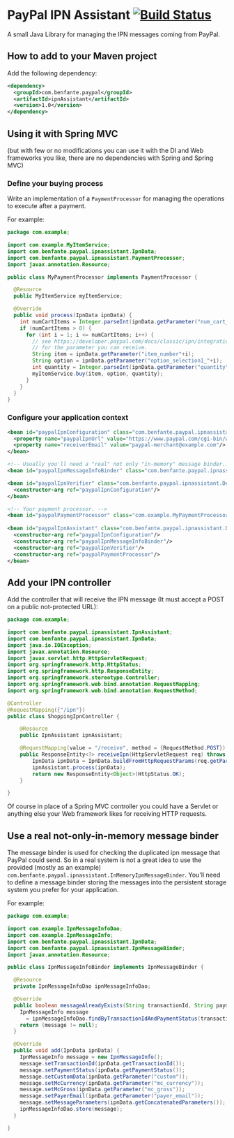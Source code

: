 # PayPal IPN Assistant [![Build Status](https://travis-ci.org/benfante/paypal-ipn-assistant.svg?branch=master)](https://travis-ci.org/benfante/paypal-ipn-assistant)
A small Java Library for managing the IPN messages coming from PayPal.

## How to add to your Maven project

Add the following dependency:

```xml
<dependency>
  <groupId>com.benfante.paypal</groupId>
  <artifactId>ipnAssistant</artifactId>
  <version>1.0</version>
</dependency>
```

## Using it with Spring MVC

(but with few or no modifications you can use it with the DI and Web frameworks you like, there are no dependencies with Spring and Spring MVC)

### Define your buying process

Write an implementation of a `PaymentProcessor` for managing the operations to execute after a payment.

For example:

```java
package com.example;

import com.example.MyItemService;
import com.benfante.paypal.ipnassistant.IpnData;
import com.benfante.paypal.ipnassistant.PaymentProcessor;
import javax.annotation.Resource;

public class MyPaymentProcessor implements PaymentProcessor {

  @Resource
  public MyItemService myItemService;

  @Override
  public void process(IpnData ipnData) {
    int numCartItems = Integer.parseInt(ipnData.getParameter("num_cart_items"));
    if (numCartItems > 0) {
      for (int i = 1; i <= numCartItems; i++) {
        // see https://developer.paypal.com/docs/classic/ipn/integration-guide/IPNandPDTVariables/
        // for the parameter you can receive.
        String item = ipnData.getParameter("item_number"+i);
        String option = ipnData.getParameter("option_selection1_"+i);
        int quantity = Integer.parseInt(ipnData.getParameter("quantity"+i));
        myItemService.buy(item, option, quantity);
      }
    }
  }
}
```

### Configure your application context

```xml
<bean id="paypalIpnConfiguration" class="com.benfante.paypal.ipnassistant.IpnConfiguration">
  <property name="paypalIpnUrl" value="https://www.paypal.com/cgi-bin/webscr"/>
  <property name="receiverEmail" value="paypal-merchant@example.com"/>
</bean>

<!-- Usually you'll need a "real" not only "in-memory" message binder...see below. -->
<bean id="paypalIpnMessageInfoBinder" class="com.benfante.paypal.ipnassistant.InMemoryIpnMessageBinder"/>

<bean id="paypalIpnVerifier" class="com.benfante.paypal.ipnassistant.DefaultIpnVerifier">
  <constructor-arg ref="paypalIpnConfiguration"/>
</bean>

<!-- Your payment processor. -->
<bean id="paypalPaymentProcessor" class="com.example.MyPaymentProcessor"/>
    
<bean id="paypalIpnAssistant" class="com.benfante.paypal.ipnassistant.DefaultIpnAssistant">
  <constructor-arg ref="paypalIpnConfiguration"/>
  <constructor-arg ref="paypalIpnMessageInfoBinder"/>
  <constructor-arg ref="paypalIpnVerifier"/>
  <constructor-arg ref="paypalPaymentProcessor"/>
</bean>
```

## Add your IPN controller

Add the controller that will receive the IPN message (It must accept a POST on a public not-protected URL):

```java
package com.example;

import com.benfante.paypal.ipnassistant.IpnAssistant;
import com.benfante.paypal.ipnassistant.IpnData;
import java.io.IOException;
import javax.annotation.Resource;
import javax.servlet.http.HttpServletRequest;
import org.springframework.http.HttpStatus;
import org.springframework.http.ResponseEntity;
import org.springframework.stereotype.Controller;
import org.springframework.web.bind.annotation.RequestMapping;
import org.springframework.web.bind.annotation.RequestMethod;

@Controller
@RequestMapping({"/ipn"})
public class ShoppingIpnController {

    @Resource
    public IpnAssistant ipnAssistant;

    @RequestMapping(value = "/receive", method = {RequestMethod.POST})
    public ResponseEntity<?> receiveIpn(HttpServletRequest req) throws IOException {
        IpnData ipnData = IpnData.buildFromHttpRequestParams(req.getParameterMap());
        ipnAssistant.process(ipnData);
        return new ResponseEntity<Object>(HttpStatus.OK);
    }

}
```

Of course in place of a Spring MVC controller you could have a Servlet or anything else your Web framework likes for receiving HTTP requests.

## Use a real not-only-in-memory message binder

The message binder is used for checking the duplicated ipn message that PayPal could send. So in a real system is not a great idea to use the provided (mostly as an example) `com.benfante.paypal.ipnassistant.InMemoryIpnMessageBinder`. You'll need to define a message binder storing the messages into the persistent storage system you prefer for your application.

For example:

```java
package com.example;

import com.example.IpnMessageInfoDao;
import com.example.IpnMessageInfo;
import com.benfante.paypal.ipnassistant.IpnData;
import com.benfante.paypal.ipnassistant.IpnMessageBinder;
import javax.annotation.Resource;

public class IpnMessageInfoBinder implements IpnMessageBinder {

  @Resource
  private IpnMessageInfoDao ipnMessageInfoDao;

  @Override
  public boolean messageAlreadyExists(String transactionId, String paymentStatus) {
    IpnMessageInfo message
      = ipnMessageInfoDao.findByTransactionIdAndPaymentStatus(transactionId, paymentStatus);
    return (message != null);
  }

  @Override
  public void add(IpnData ipnData) {
    IpnMessageInfo message = new IpnMessageInfo();
    message.setTransactionId(ipnData.getTransactionId());
    message.setPaymentStatus(ipnData.getPaymentStatus());
    message.setCustomData(ipnData.getParameter("custom"));
    message.setMcCurrency(ipnData.getParameter("mc_currency"));
    message.setMcGross(ipnData.getParameter("mc_gross"));
    message.setPayerEmail(ipnData.getParameter("payer_email"));
    message.setMessageParameters(ipnData.getConcatenatedParameters());
    ipnMessageInfoDao.store(message);
  }

}
```
